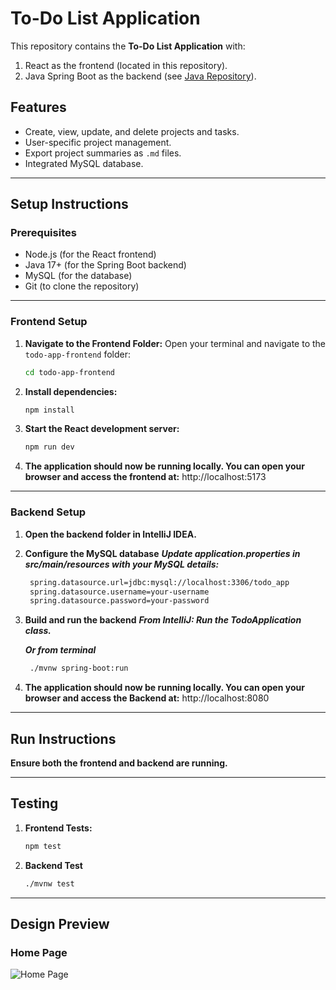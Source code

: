 # To-Do List Application

This repository contains the **To-Do List Application** with:
1. React as the frontend (located in this repository).
2. Java Spring Boot as the backend (see [Java Repository](<JAVA_REPO_URL>)).

## Features
- Create, view, update, and delete projects and tasks.
- User-specific project management.
- Export project summaries as `.md` files.
- Integrated MySQL database.

---

## **Setup Instructions**

### **Prerequisites**
- Node.js (for the React frontend)
- Java 17+ (for the Spring Boot backend)
- MySQL (for the database)
- Git (to clone the repository)

---


### **Frontend Setup**
1. **Navigate to the Frontend Folder:**
   Open your terminal and navigate to the `todo-app-frontend` folder:
   ```bash
   cd todo-app-frontend

2. **Install dependencies:**
   ```bash
   npm install

3. **Start the React development server:**
   ```bash
   npm run dev

4. **The application should now be running locally. You can open your browser and access the frontend at:**
   http://localhost:5173


---

### **Backend Setup**
1. **Open the backend folder in IntelliJ IDEA.**

2. **Configure the MySQL database**
   ***Update application.properties in src/main/resources with your MySQL details:***
   ```bash
    spring.datasource.url=jdbc:mysql://localhost:3306/todo_app
    spring.datasource.username=your-username
    spring.datasource.password=your-password


3. **Build and run the backend**
    ***From IntelliJ: Run the TodoApplication class.***

    ***Or from terminal***
   ```bash
    ./mvnw spring-boot:run


4. **The application should now be running locally. You can open your browser and access the Backend at:**
   http://localhost:8080

---
## **Run Instructions**

**Ensure both the frontend and backend are running.**

---
## **Testing**
1. **Frontend Tests:**
   ```bash
   npm test

2. **Backend Test**
   ```bash
   ./mvnw test

-----
## Design Preview

### **Home Page**
![Home Page](./design/homepage.png)
